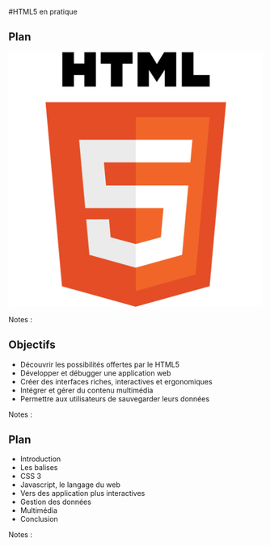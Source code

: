 #HTML5 en pratique

<!-- .slide: class="page-title" -->



## Plan


![](ressources/images/01_plan-100002010000020000000200EB9C62D4.png)

Notes :




## Objectifs

- Découvrir les possibilités offertes par le HTML5
- Développer et débugger une application web
- Créer des interfaces riches, interactives et ergonomiques
- Intégrer et gérer du contenu multimédia
- Permettre aux utilisateurs de sauvegarder leurs données

Notes :




## Plan

- Introduction
- Les balises
- CSS 3
- Javascript, le langage du web
- Vers des application plus interactives
- Gestion des données 
- Multimédia
- Conclusion

Notes :




<!-- .slide: class="page-questions" -->



<!-- .slide: class="page-tp1" -->